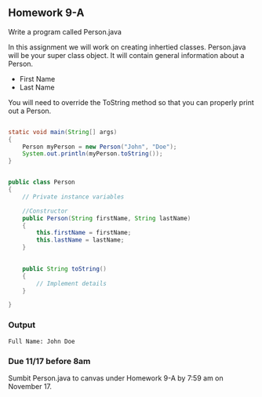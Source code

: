 ## Homework 9-A

Write a program called Person.java

In this assignment we will work on creating inhertied classes. Person.java will be your super class object.
It will contain general information about a Person.

* First Name
* Last Name

You will need to override the ToString method so that you can properly print out a Person.

```java

static void main(String[] args)
{
    Person myPerson = new Person("John", "Doe");
    System.out.println(myPerson.toString());
}

```

```java

public class Person
{
    // Private instance variables

    //Constructor
    public Person(String firstName, String lastName)
    {
        this.firstName = firstName;
        this.lastName = lastName;
    }

    
    public String toString()
    {
        // Implement details
    }

}

```
### Output

```console
Full Name: John Doe 
```


### Due 11/17 before 8am

Sumbit Person.java to canvas under Homework 9-A by 7:59 am on November 17.

